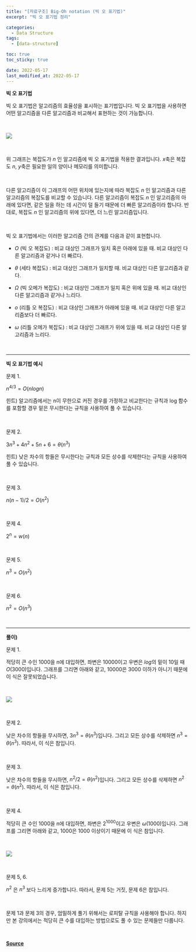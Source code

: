 ```yaml
---
title: "[자료구조] Big-Oh notation (빅 오 표기법)"
excerpt: "빅 오 표기법 정리"

categories:
  - Data Structure
tags:
  - [data-structure]

toc: true
toc_sticky: true

date: 2022-05-17
last_modified_at: 2022-05-17
---
```


**빅 오 표기법**


빅 오 표기법은 알고리즘의 효율성을 표시하는 표기법입니다. 빅 오 표기법을 사용하면 어떤 알고리즘을 다른 알고리즘과 비교해서 표현하는 것이 가능합니다.

 <br>

![](https://cphinf.pstatic.net/mooc/20210525_284/1621921589246JLuBn_PNG/mceclip0.png)

 <br>

위 그래프는 복잡도가 $n$ 인 알고리즘에 빅 오 표기법을 적용한 결과입니다. $x$축은 복잡도 $n$, $y$축은 필요한 일의 양이나 메모리를 의미합니다.

 <br>

다른 알고리즘이 이 그래프의 어떤 위치에 있는지에 따라 복잡도 $n$ 인 알고리즘과 다른 알고리즘의 복잡도를 비교할 수 있습니다. 다른 알고리즘이 복잡도 $n$ 인 알고리즘의 아래에 있다면, 같은 일을 하는 데 시간이 덜 들기 때문에 더 빠른 알고리즘이라 합니다. 반대로, 복잡도 $n$ 인 알고리즘의 위에 있다면, 더 느린 알고리즘입니다.

 <br>

빅 오 표기법에서는 이러한 알고리즘 간의 관계를 다음과 같이 표현합니다.

- $O$ (빅 오 복잡도) : 비교 대상인 그래프가 일치 혹은 아래에 있을 때. 비교 대상인 다른 알고리즘과 같거나 더 빠르다.

- $θ$ (세타 복잡도) : 비교 대상인 그래프가 일치할 때. 비교 대상인 다른 알고리즘과 같다.

- $Ω$ (빅 오메가 복잡도) : 비교 대상인 그래프가 일치 혹은 위에 있을 때. 비교 대상인 다른 알고리즘과 같거나 느리다.

- $o$ (리틀 오 복잡도) : 비교 대상인 그래프가 아래에 있을 때. 비교 대상인 다른 알고리즘보다 더 빠르다.

- $ω$ (리틀 오메가 복잡도) : 비교 대상인 그래프가 위에 있을 때. 비교 대상인 다른 알고리즘과 느리다.

<br>
<HR>

**빅 오 표기법 예시**


문제 1.

$n^{4/3} = O(nlogn)$

힌트) 알고리즘에서는 n이 무한으로 커진 경우를 가정하고 비교한다는 규칙과 log 함수를 포함할 경우 밑은 무시한다는 규칙을 사용하여 풀 수 있습니다.

 <br>

문제 2.

$3n^3 + 4n^2 + 5n + 6 = θ(n^3)$

힌트) 낮은 차수의 항들은 무시한다는 규칙과 모든 상수를 삭제한다는 규칙을 사용하여 풀 수 있습니다.

 <br>

문제 3.

$n(n-1)/2 = O(n^2)$

 <br>

문제 4.

$2^n = w(n)$

 <br>

문제 5.

$n^3 = O(n^2)$

 <br>

문제 6.

$n^2 = O(n^3)$

 <br>
 <HR>

**풀이)**


문제 1.

적당히 큰 수인 1000을 n에 대입하면, 좌변은 10000이고 우변은 $log$의 밑이 10일 때 $O(3000)$입니다. 그래프를 그리면 아래와 같고, 10000은 3000 이하가 아니기 때문에 이 식은 잘못되었습니다.

<br>

![](https://cphinf.pstatic.net/mooc/20210525_250/1621922217702RNvY9_PNG/mceclip0.png)

<br>

문제 2.

낮은 차수의 항들을 무시하면, $3n^3 = θ(n^3)$입니다. 그리고 모든 상수를 삭제하면 $n^3​ = θ(n^3)$. 따라서, 이 식은 참입니다.

 <br>

문제 3.

낮은 차수의 항들을 무시하면, $n^2/2 = θ(n^2)$입니다. 그리고 모든 상수를 삭제하면 $n^2​​ = θ(n^2)$. 따라서, 이 식은 참입니다.

 <br>

문제 4.

적당히 큰 수인 1000을 n에 대입하면, 좌변은 $2^{1000}$이고 우변은 $ω(1000)$입니다. 그래프를 그리면 아래와 같고, 1000은 1000 이상이기 때문에 이 식은 참입니다.

<br>

![](https://cphinf.pstatic.net/mooc/20210525_110/1621922362055Wlxcm_PNG/mceclip1.png)

<br>

문제 5, 6.

$n^2$ 은 $n^3$ 보다 느리게 증가합니다. 따라서, 문제 5는 거짓, 문제 6은 참입니다.

 <br>

문제 1과 문제 3의 경우, 엄밀하게 풀기 위해서는 로피탈 규칙을 사용해야 합니다. 하지만 본 강의에서는 적당히 큰 수를 대입하는 방법으로도 풀 수 있는 문제들만 다룹니다.

<br>

[**Source**](https://www.boostcourse.org/cs204/joinLectures/145114)

